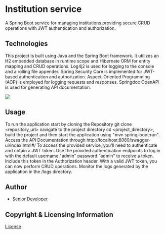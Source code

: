 # Institution service

A Spring Boot service for managing institutions providing secure CRUD operations with JWT authentication and authorization.

## Technologies

This project is built using Java and the Spring Boot framework. It utilizes an H2 embedded database in runtime scope and Hibernate ORM for entity
mapping and CRUD operations. Log4j2 is used for logging to the console and a rolling file appender. Spring Security Core is implemented for JWT-based
authentication and authorization. Aspect-Oriented Programming (AOP) is employed for logging requests and responses. Springdoc OpenAPI is used for
generating API documentation.

<img src="https://img.shields.io/badge/Language-Java-orange.svg">

## Usage

To run the application start by cloning the Repository git clone <repository_url> navigate to the project directory cd <project_directory>, build the
project and then start the application using "mvn spring-boot:run".
Access the API Documentation through http://localhost:8080/swagger-ui/index.html#/
To access the provided service, you'll need to authenticate and obtain a JWT token. Use the provided authentication endpoints to log in with the
default username "admin" password "admin" to receive a token. Include this token in the Authorization header.
With a valid JWT token, you can now perform CRUD operations. Monitor the logs generated by the application in the /logs directory.

## Author

- [Senior Developer](https://github.com/PatrickB1994)

## Copyright & Licensing Information

[License](https://www.apache.org/licenses/LICENSE-2.0.txt)
